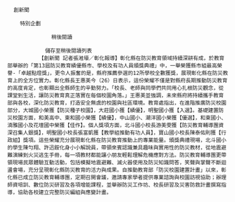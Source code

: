 
      創新聞
      
        特別企劃
      
                  稍後閱讀
                
                儲存至稍後閱讀列表
              【創新聞 記者張溎壕／彰化報導】彰化縣在防災教育領域持續深耕有成，於教育部舉辦的「第13屆防災教育績優縣市、學校及有功人員頒獎典禮」中，一舉榮獲縣市組最高榮譽-「卓越點燈獎」，更令人振奮的是，縣府推薦參選的12所學校全數獲獎，展現彰化縣在防災教育上的全方位實力。彰化縣長王惠美今（26）日表示，這份榮耀不僅是對縣府長期推動防災教育的高度肯定，也彰顯出全縣師生的辛勤努力。「校長、老師與同學們共同用心扎根防災觀念，從課堂到生活，讓防災教育真正落實在每個校園角落。」王惠美並強調，未來縣府將持續攜手教育部與各校，深化防災教育，打造安全無虞的校園與社區環境。教育處指出，在進階推廣防災校園部分，大城國小榮獲【防災種子校園】，大莊國小獲【績優】，明聖國小獲【入選】。基礎建置防災校園方面，和美高中、東和國小榮獲【績優】，中山國小、潮洋國小榮獲【優選】，和東國小、湳雅國小及花壇國中榮獲【佳作】。個人獎項方面，北斗國小校長游美雯獲【防災教育輔導團資深召集人銀獎】，明聖國小校長張富凱獲【教學組推動有功人員】，寶山國小校長陳泰佑則獲【行政組】獎項。這些榮耀充分展現彰化縣在防災教育推動上的專業能量。頒獎典禮現場，北斗國小的學生陳勻翔、許迅銨化身小小解說員，帶領來賓認識兼具趣味與實用性的防災教材，從地震避難演練到火災逃生手冊，每一項教材都能讓小朋友輕鬆理解危機應對方法。防災教育輔導團更帶領現場民眾體驗互動活動，包括模擬地震避難、滅火器使用及防災知識問答，笑聲與掌聲不斷迴盪會場，充分呈現彰化縣防災教育的活力與成果。自推動教育部「防災校園建置計畫」以來，彰化縣已成立防災教育輔導團，定期召開會議，邀請專家學者提供專業諮詢與校園訪視協助；辦理師資培訓、數位防災研習及各項增能課程，並舉辦防災工作坊、校長研習及災害防救計畫撰寫指導，協助各校建立完整防災編組與應變計畫。